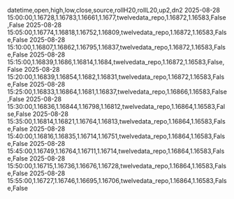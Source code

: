 datetime,open,high,low,close,source,rollH20,rollL20,up2,dn2
2025-08-28 15:00:00,1.16728,1.16783,1.16661,1.1677,twelvedata_repo,1.16872,1.16583,False,False
2025-08-28 15:05:00,1.16774,1.16818,1.16752,1.16809,twelvedata_repo,1.16872,1.16583,False,False
2025-08-28 15:10:00,1.16807,1.16862,1.16795,1.16837,twelvedata_repo,1.16872,1.16583,False,False
2025-08-28 15:15:00,1.16839,1.1686,1.16814,1.1684,twelvedata_repo,1.16872,1.16583,False,False
2025-08-28 15:20:00,1.16839,1.16854,1.1682,1.16831,twelvedata_repo,1.16872,1.16583,False,False
2025-08-28 15:25:00,1.16833,1.16864,1.1681,1.16837,twelvedata_repo,1.16866,1.16583,False,False
2025-08-28 15:30:00,1.16836,1.16844,1.16798,1.16812,twelvedata_repo,1.16864,1.16583,False,False
2025-08-28 15:35:00,1.16814,1.16821,1.16764,1.16813,twelvedata_repo,1.16864,1.16583,False,False
2025-08-28 15:40:00,1.16816,1.16835,1.16714,1.16751,twelvedata_repo,1.16864,1.16583,False,False
2025-08-28 15:45:00,1.16749,1.16764,1.16711,1.16714,twelvedata_repo,1.16864,1.16583,False,False
2025-08-28 15:50:00,1.16715,1.16736,1.16676,1.16728,twelvedata_repo,1.16864,1.16583,False,False
2025-08-28 15:55:00,1.16727,1.16746,1.16695,1.16706,twelvedata_repo,1.16864,1.16583,False,False
